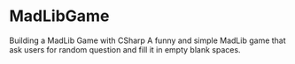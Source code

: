 # MadLibGame
Building a MadLib Game with CSharp
A funny and simple MadLib game that ask users for random question and fill it in empty blank spaces.
